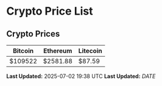 # Crypto Price List

## Crypto Prices
| Bitcoin | Ethereum | Litecoin |
| ------- | -------- | -------- |
| $109522 | $2581.88 | $87.59 |
**Last Updated:** 2025-07-02 19:38 UTC
**Last Updated:** $DATE$
